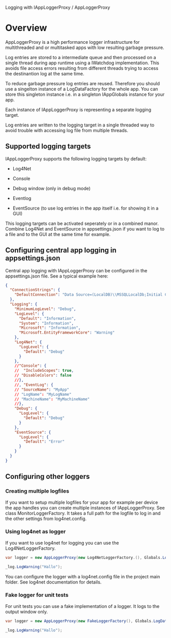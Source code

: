 Logging with IAppLoggerProxy / AppLoggerProxy

# Overview

AppLoggerProxy is a high performance logger infrastructure for multithreaded and or multitasked apps with low resulting garbage pressure. 

Log entries are stored to a intermediate queue and then processed on a single thread during app runtime using a IWatchdog implementation. This avoids file access errors resulting from different threads trying to access the destinantion log at the same time.

To reduce garbage pressure log entries are reused. Therefore you should use a singelton instance of a LogDataFactory for the whole app. You can store this singleton instance i.e. in a singleton IAppGlobals instance for your app.

Each instance of IAppLoggerProxy is representing a separate logging target.

Log entries are written to the logging target in a single threaded way to avoid trouble with accessing log file from multiple threads.

## Supported logging targets

IAppLoggerProxy supports the following logging targets by default:

-   Log4Net

-   Console

-   Debug window (only in debug mode)

-   Eventlog

-   EventSource (to use log entries in the app itself i.e. for showing it in a GUI)

This logging targets can be activated seperately or in a combined manor. Combine Log4Net and EventSource in appsettings.json if you want to log to a file and to the GUI at the same time for example.

## Configuring central app logging in appsettings.json

Central app logging with IAppLoggerProxy can be configured in the appsettings.json file. See  a typical example here:

``` json
{
  "ConnectionStrings": {
    "DefaultConnection": "Data Source=(LocalDB)\\MSSQLLocalDb;Initial Catalog=XYDatabase;Integrated Security=true;MultipleActiveResultSets=True;App=ConsoleApp1"
  },
  "Logging": {
    "MinimumLogLevel": "Debug",
    "LogLevel": {
      "Default": "Information",
      "System": "Information",
      "Microsoft": "Information",
      "Microsoft.EntityFrameworkCore": "Warning"
    },
    "Log4Net": {
      "LogLevel": {
        "Default": "Debug"
      }
    },
    //"Console": {
    //  "IncludeScopes": true,
    // "DisableColors": false
    //},
    //, "EventLog": {
    // "SourceName": "MyApp"
    // "LogName": "MyLogName"
    // "MachineName": "MyMachineName"
    //},
    "Debug": {
      "LogLevel": {
        "Default": "Debug"
      }
    },
    "EventSource": {
      "LogLevel": {
        "Default": "Error"
      }
    }
  }
}
``` 

## Configuring other loggers 

### Creating multiple logfiles

If you want to setup multiple logfiles for your app for example per device the app handles you can create multiple instances of IAppLoggerProxy. See class MonitorLoggerFactory. It takes a full path for the logfile to log in and the other settings from log4net.config.

### Using log4net as logger

If you want to use log4net for logging you can use the Log4NetLoggerFactory. 

``` csharp
var logger = new AppLoggerProxy(new Log4NetLoggerFactory.(), Globals.LogDataFactory);

_log.LogWarning("Hallo");			
```

You can configure the logger with a log4net.config file in the project main folder. See log4net documentation for details.

### Fake logger for unit tests 

For unit tests you can use a fake implementation of a logger. It logs to the output window only.

``` csharp
var logger = new AppLoggerProxy(new FakeLoggerFactory(), Globals.LogDataFactory);

_log.LogWarning("Hallo");	
```